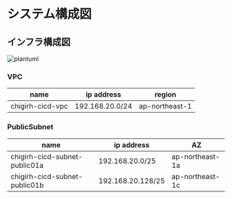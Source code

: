 # システム構成図
## インフラ構成図
![plantuml](http://www.plantuml.com/plantuml/proxy?fmt=svg&src=https://raw.githubusercontent.com/Future-Csg3/nkaca-training-docs/main/91_plantuml/infra_diagram.puml)


### VPC
| name             | ip address      | region         |
| ---------------- | --------------- | -------------- |
| chigirh-cicd-vpc | 192.168.20.0/24 | ap-northeast-1 |

### PublicSubnet
| name                          | ip address        | AZ              |
| ----------------------------- | ----------------- | --------------- |
| chigirh-cicd-subnet-public01a | 192.168.20.0/25   | ap-northeast-1a |
| chigirh-cicd-subnet-public01b | 192.168.20.128/25 | ap-northeast-1c |
